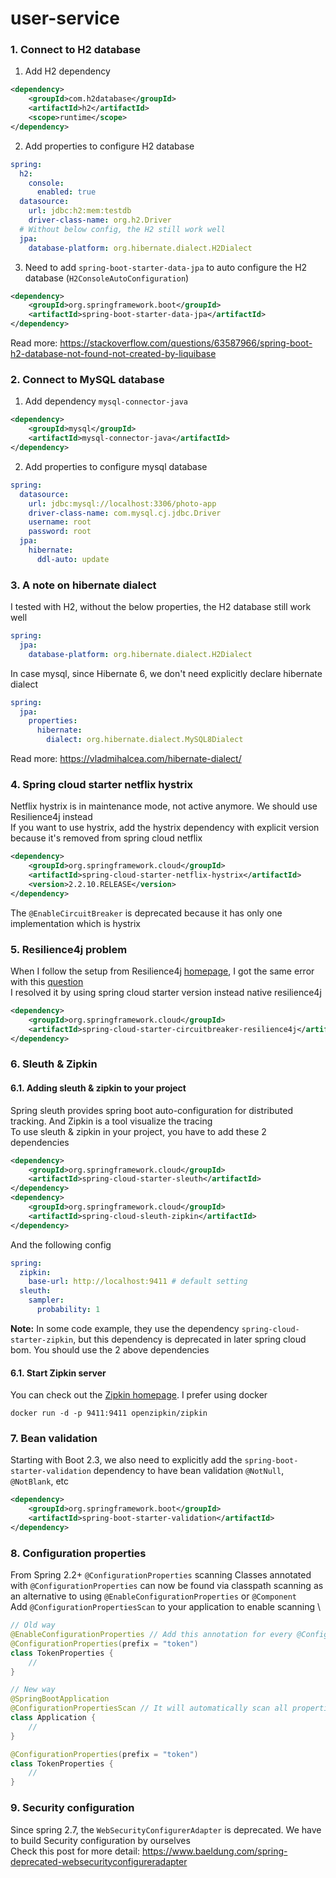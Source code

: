 # user-service

### 1. Connect to H2 database
1. Add H2 dependency
```xml
<dependency>
    <groupId>com.h2database</groupId>
    <artifactId>h2</artifactId>
    <scope>runtime</scope>
</dependency>
```

2. Add properties to configure H2 database
```yaml
spring:
  h2:
    console:
      enabled: true
  datasource:
    url: jdbc:h2:mem:testdb
    driver-class-name: org.h2.Driver
  # Without below config, the H2 still work well
  jpa:
    database-platform: org.hibernate.dialect.H2Dialect
```

3. Need to add ``spring-boot-starter-data-jpa`` to auto configure the H2 database (``H2ConsoleAutoConfiguration``)
```xml
<dependency>
    <groupId>org.springframework.boot</groupId>
    <artifactId>spring-boot-starter-data-jpa</artifactId>
</dependency>
```
Read more: https://stackoverflow.com/questions/63587966/spring-boot-h2-database-not-found-not-created-by-liquibase

### 2. Connect to MySQL database
1. Add dependency ``mysql-connector-java``
```xml
<dependency>
    <groupId>mysql</groupId>
    <artifactId>mysql-connector-java</artifactId>
</dependency>
```
2. Add properties to configure mysql database
```yaml
spring:
  datasource:
    url: jdbc:mysql://localhost:3306/photo-app
    driver-class-name: com.mysql.cj.jdbc.Driver
    username: root
    password: root
  jpa:
    hibernate:
      ddl-auto: update
```

### 3. A note on hibernate dialect
I tested with H2, without the below properties, the H2 database still work well
```yaml
spring:
  jpa:
    database-platform: org.hibernate.dialect.H2Dialect
```

In case mysql, since Hibernate 6, we don't need explicitly declare hibernate dialect
```yaml
spring:
  jpa:
    properties:
      hibernate:
        dialect: org.hibernate.dialect.MySQL8Dialect
```
Read more: https://vladmihalcea.com/hibernate-dialect/

### 4. Spring cloud starter netflix hystrix
Netflix hystrix is in maintenance mode, not active anymore. We should use Resilience4j instead \
If you want to use hystrix, add the hystrix dependency with explicit version because it's removed from spring cloud netflix
```xml
<dependency>
    <groupId>org.springframework.cloud</groupId>
    <artifactId>spring-cloud-starter-netflix-hystrix</artifactId>
    <version>2.2.10.RELEASE</version>
</dependency>
```
The ```@EnableCircuitBreaker``` is deprecated because it has only one implementation which is hystrix

### 5. Resilience4j problem
When I follow the setup from Resilience4j [homepage](https://resilience4j.readme.io/docs/getting-started-3#setup), I got the same error with this [question](https://stackoverflow.com/questions/60587334/getting-compatible-version-issue-when-running-spring-boot-application-however-in) \
I resolved it by using spring cloud starter version instead native resilience4j
```xml
<dependency>
    <groupId>org.springframework.cloud</groupId>
    <artifactId>spring-cloud-starter-circuitbreaker-resilience4j</artifactId>
</dependency>
```

### 6. Sleuth & Zipkin
#### 6.1. Adding sleuth & zipkin to your project
Spring sleuth provides spring boot auto-configuration for distributed tracking. And Zipkin is
a tool visualize the tracing \
To use sleuth & zipkin in your project, you have to add these 2 dependencies
```xml
<dependency>
    <groupId>org.springframework.cloud</groupId>
    <artifactId>spring-cloud-starter-sleuth</artifactId>
</dependency>
<dependency>
    <groupId>org.springframework.cloud</groupId>
    <artifactId>spring-cloud-sleuth-zipkin</artifactId>
</dependency>
```

And the following config
```yaml
spring:
  zipkin:
    base-url: http://localhost:9411 # default setting
  sleuth:
    sampler:
      probability: 1
```

**Note:** In some code example, they use the dependency ``spring-cloud-starter-zipkin``, but this dependency is deprecated in
later spring cloud bom. You should use the 2 above dependencies

#### 6.1. Start Zipkin server
You can check out the [Zipkin homepage](https://zipkin.io/). I prefer using docker
```shell
docker run -d -p 9411:9411 openzipkin/zipkin
```

### 7. Bean validation
Starting with Boot 2.3, we also need to explicitly add the ``spring-boot-starter-validation`` dependency to have bean validation ``@NotNull``, ``@NotBlank``, etc
```xml
<dependency>
    <groupId>org.springframework.boot</groupId>
    <artifactId>spring-boot-starter-validation</artifactId>
</dependency>
```

### 8. Configuration properties
From Spring 2.2+ ``@ConfigurationProperties`` scanning Classes annotated with ``@ConfigurationProperties`` can now be found via 
classpath scanning as an alternative to using ``@EnableConfigurationProperties`` or ``@Component`` \
Add ``@ConfigurationPropertiesScan`` to your application to enable scanning \
```java
// Old way
@EnableConfigurationProperties // Add this annotation for every @ConfigurationProperties
@ConfigurationProperties(prefix = "token")
class TokenProperties {
    //
}

// New way
@SpringBootApplication
@ConfigurationPropertiesScan // It will automatically scan all properties bean
class Application {
    //
}

@ConfigurationProperties(prefix = "token")
class TokenProperties {
    //
}
```

### 9. Security configuration
Since spring 2.7, the ``WebSecurityConfigurerAdapter`` is deprecated. We have to build Security configuration by ourselves \
Check this post for more detail: https://www.baeldung.com/spring-deprecated-websecurityconfigureradapter